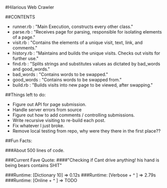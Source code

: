 #Hilarious Web Crawler

##CONTENTS
* runner.rb   :  "Main Execution, constructs every other class."
* parse.rb    :  "Receives page for parsing, responsible for isolating elements
                  of a page."
* visit.rb    :  "Contains the elements of a unique visit, text, link, and comments."
* history.rb  :  "Maintains and builds the unique visits. Checks out visits for
                  further use."
* find.rb     :  "Splits strings and substitutes values as dictated by bad_words
                  and good_words."
* bad_words   :  "Contains words to be swapped."
* good_words  :  "Contains words to be swapped from."
* build.rb    :  "Builds visits into new page to be viewed, after swapping."




##Things left to do:

* Figure out API for page submission.
* Handle server errors from source
* Figure out how to add comments / controlling submissions.
* Write recursive visiting to re-build each post.
* Fix whatever I just broke.
* Remove local testing from repo, why were they there in the first place??


##Fun Facts:

###About 500 lines of code.

###Current Fave Quote:
####"Checking if Cant drive anything! his hand is being bears contains SHIT"

###Runtime: [Dictionary 10] => 0.12s
###Runtime: [Verbose + ^  ] => 2.79s
###Runtime: [Online + ^   ] => TODO
